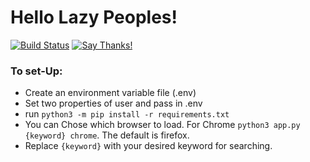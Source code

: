 # Hello Lazy Peoples!
[![Build Status](https://travis-ci.org/dreygur/SeleniumBots.svg?branch=master)](https://travis-ci.org/dreygur/SeleniumBots) [![Say Thanks!](https://img.shields.io/badge/Say%20Thanks-!-1EAEDB.svg)](https://saythanks.io/to/dreygur)

### To set-Up:
- Create an environment variable file (.env)
- Set two properties of user and pass in .env
- run `python3 -m pip install -r requirements.txt`
- You can Chose which browser to load. For Chrome `python3 app.py {keyword} chrome`. The default is firefox.
- Replace `{keyword}` with your desired keyword for searching.